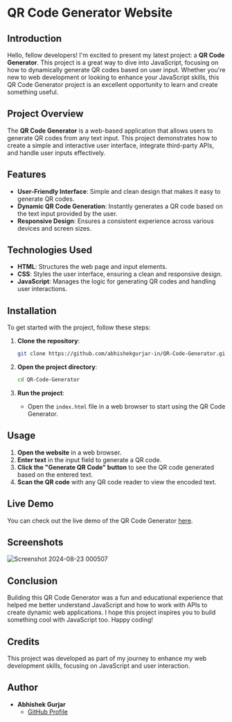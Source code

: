 # QR Code Generator Website

## Introduction

Hello, fellow developers! I'm excited to present my latest project: a **QR Code Generator**. This project is a great way to dive into JavaScript, focusing on how to dynamically generate QR codes based on user input. Whether you're new to web development or looking to enhance your JavaScript skills, this QR Code Generator project is an excellent opportunity to learn and create something useful.

## Project Overview

The **QR Code Generator** is a web-based application that allows users to generate QR codes from any text input. This project demonstrates how to create a simple and interactive user interface, integrate third-party APIs, and handle user inputs effectively.

## Features

- **User-Friendly Interface**: Simple and clean design that makes it easy to generate QR codes.
- **Dynamic QR Code Generation**: Instantly generates a QR code based on the text input provided by the user.
- **Responsive Design**: Ensures a consistent experience across various devices and screen sizes.

## Technologies Used

- **HTML**: Structures the web page and input elements.
- **CSS**: Styles the user interface, ensuring a clean and responsive design.
- **JavaScript**: Manages the logic for generating QR codes and handling user interactions.


## Installation

To get started with the project, follow these steps:

1. **Clone the repository**:
    ```bash
    git clone https://github.com/abhishekgurjar-in/QR-Code-Generator.git
    ```

2. **Open the project directory**:
    ```bash
    cd QR-Code-Generator
    ```

3. **Run the project**:
    - Open the `index.html` file in a web browser to start using the QR Code Generator.

## Usage

1. **Open the website** in a web browser.
2. **Enter text** in the input field to generate a QR code.
3. **Click the "Generate QR Code" button** to see the QR code generated based on the entered text.
4. **Scan the QR code** with any QR code reader to view the encoded text.


## Live Demo
You can check out the live demo of the QR Code Generator [here](https://abhishekgurjar-in.github.io/QR-Code-Generator/).

## Screenshots
![Screenshot 2024-08-23 000507](https://github.com/user-attachments/assets/1633f60e-bbd1-44d4-bc96-9a810a7196f9)

## Conclusion

Building this QR Code Generator was a fun and educational experience that helped me better understand JavaScript and how to work with APIs to create dynamic web applications. I hope this project inspires you to build something cool with JavaScript too. Happy coding!

## Credits

This project was developed as part of my journey to enhance my web development skills, focusing on JavaScript and user interaction.

## Author

- **Abhishek Gurjar**
  - [GitHub Profile](https://github.com/abhishekgurjar-in)
